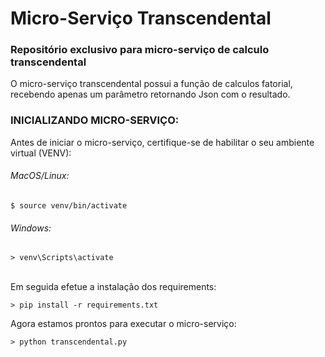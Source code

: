 # Micro-Serviço Transcendental
### Repositório exclusivo para micro-serviço de calculo transcendental

O micro-serviço transcendental possui a função de calculos fatorial, 
recebendo apenas um parâmetro retornando Json com o resultado.

### INICIALIZANDO MICRO-SERVIÇO:

Antes de iniciar o micro-serviço, certifique-se de habilitar o seu ambiente virtual (VENV):
###### MacOS/Linux:
```
$ source venv/bin/activate
```
###### Windows:
```
> venv\Scripts\activate
```

</br>Em seguida efetue a instalação dos requirements:
```
> pip install -r requirements.txt
```

Agora estamos prontos para executar o micro-serviço:
```
> python transcendental.py
```
